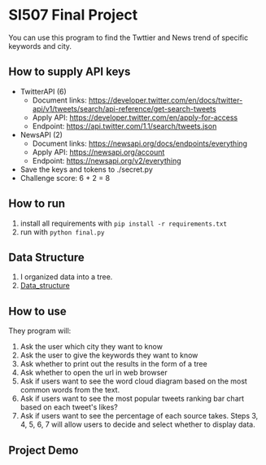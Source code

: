 # SI507 Final Project
You can use this program to find the Twttier and News trend of specific keywords and city.

## How to supply API keys
- TwitterAPI (6)
  - Document links: https://developer.twitter.com/en/docs/twitter-api/v1/tweets/search/api-reference/get-search-tweets
  - Apply API: https://developer.twitter.com/en/apply-for-access
  - Endpoint: https://api.twitter.com/1.1/search/tweets.json
- NewsAPI (2)
  - Document links: https://newsapi.org/docs/endpoints/everything
  - Apply API: https://newsapi.org/account
  - Endpoint: https://newsapi.org/v2/everything
- Save the keys and tokens to ./secret.py
- Challenge score: 6 + 2 = 8

## How to run
1. install all requirements with `pip install -r requirements.txt`
2. run with `python final.py`

## Data Structure
1. I organized data into a tree.
2. [Data_structure](data_structure.png)

## How to use
They program will:
1. Ask the user which city they want to know
2. Ask the user to give the keywords they want to know
3. Ask whether to print out the results in the form of a tree
4. Ask whether to open the url in web browser
5. Ask if users want to see the word cloud diagram based on the most common words from the text.
6. Ask if users want to see the most popular tweets ranking bar chart based on each tweet's likes?
7. Ask if users want to see the percentage of each source takes.
Steps 3, 4, 5, 6, 7 will allow users to decide and select whether to display data.

## Project Demo

